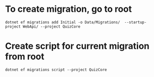 # To create migration, go to root
`dotnet ef migrations add Initial -o Data/Migrations/  --startup-project WebApi/ --project QuizCore`

# Create script for current migration from root
`dotnet ef migrations script --project QuizCore`